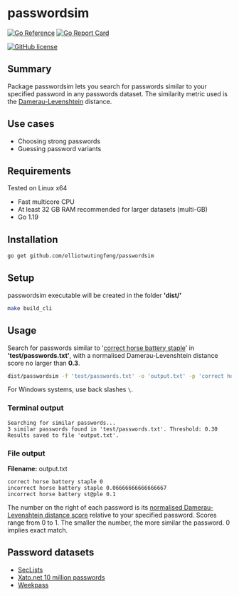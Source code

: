 # passwordsim

[![Go Reference](https://img.shields.io/badge/go-reference-blue?logo=go&logoColor=white&style=for-the-badge)](https://pkg.go.dev/github.com/elliotwutingfeng/passwordsim)
[![Go Report Card](https://goreportcard.com/badge/github.com/elliotwutingfeng/passwordsim?style=for-the-badge)](https://goreportcard.com/report/github.com/elliotwutingfeng/passwordsim)

[![GitHub license](https://img.shields.io/badge/LICENSE-BSD--3--CLAUSE-GREEN?style=for-the-badge)](LICENSE)

## Summary

Package passwordsim lets you search for passwords similar to your specified password in any passwords dataset. The similarity metric used is the [Damerau-Levenshtein](https://en.wikipedia.org/wiki/Damerau%E2%80%93Levenshtein_distance) distance.

## Use cases

- Choosing strong passwords
- Guessing password variants

## Requirements

Tested on Linux x64

- Fast multicore CPU
- At least 32 GB RAM recommended for larger datasets (multi-GB)
- Go 1.19

## Installation

```sh
go get github.com/elliotwutingfeng/passwordsim
```

## Setup

passwordsim executable will be created in the folder **'dist/'**

```bash
make build_cli
```

## Usage

Search for passwords similar to '[correct horse battery staple](https://xkcd.com/936)' in **'test/passwords.txt'**, with a normalised Damerau-Levenshtein distance score no larger than **0.3**.

```bash
dist/passwordsim -f 'test/passwords.txt' -o 'output.txt' -p 'correct horse battery staple' -t 0.3
```

For Windows systems, use back slashes `\`.

### Terminal output

```text
Searching for similar passwords...
3 similar passwords found in 'test/passwords.txt'. Threshold: 0.30
Results saved to file 'output.txt'.
```

### File output

**Filename:** output.txt

```text
correct horse battery staple 0
incorrect horse battery staple 0.06666666666666667
incorrect horse battery st@ple 0.1
```

The number on the right of each password is its [normalised Damerau-Levenshtein distance score](https://github.com/lmas/Damerau-Levenshtein) relative to your specified password. Scores range from 0 to 1. The smaller the number, the more similar the password. 0 implies exact match.

## Password datasets

- [SecLists](https://github.com/danielmiessler/SecLists)
- [Xato.net 10 million passwords](https://xato.net/today-i-am-releasing-ten-million-passwords-b6278bbe7495)
- [Weekpass](https://weakpass.com)
